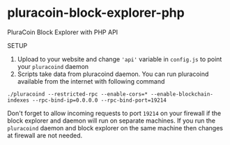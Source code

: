# pluracoin-block-explorer-php
PluraCoin Block Explorer with PHP API

SETUP
1) Upload to your website and change ```'api'``` variable in ```config.js``` to point your ```pluracoind``` daemon
2) Scripts take data from pluracoind daemon. You can run pluracoind available from the internet with following command

```./pluracoind --restricted-rpc --enable-cors=* --enable-blockchain-indexes --rpc-bind-ip=0.0.0.0 --rpc-bind-port=19214```

Don't forget to allow incoming requests to port ```19214``` on your firewall if the block explorer and daemon will run on separate machines. If you run the ```pluracoind``` daemon and block explorer on the same machine then changes at firewall are not needed.
